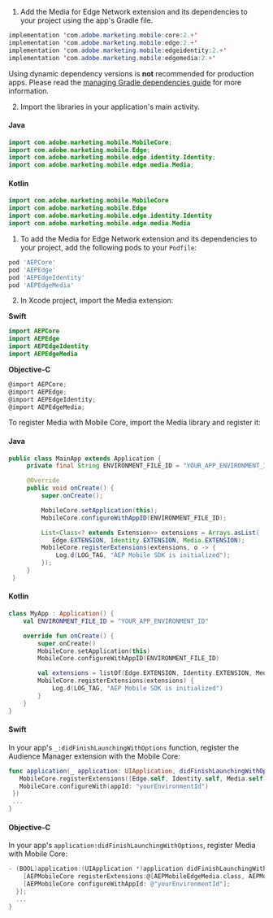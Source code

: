<Variant platform="android" task="add" repeat="8"/>

1. Add the Media for Edge Network extension and its dependencies to your project using the app's Gradle file.

```java
implementation 'com.adobe.marketing.mobile:core:2.+'
implementation 'com.adobe.marketing.mobile:edge:2.+'
implementation 'com.adobe.marketing.mobile:edgeidentity:2.+'
implementation 'com.adobe.marketing.mobile:edgemedia:2.+'
```

<InlineNestedAlert variant="warning" header="false" iconPosition="left">

Using dynamic dependency versions is **not** recommended for production apps. Please read the [managing Gradle dependencies guide](../resources/manage-gradle-dependencies.md) for more information.

</InlineNestedAlert>

2. Import the libraries in your application's main activity.

#### Java

```java
import com.adobe.marketing.mobile.MobileCore;
import com.adobe.marketing.mobile.Edge;
import com.adobe.marketing.mobile.edge.identity.Identity;
import com.adobe.marketing.mobile.edge.media.Media;
```

#### Kotlin

```kotlin
import com.adobe.marketing.mobile.MobileCore
import com.adobe.marketing.mobile.Edge
import com.adobe.marketing.mobile.edge.identity.Identity
import com.adobe.marketing.mobile.edge.media.Media
```

<Variant platform="ios" task="add" repeat="7"/>

1. To add the Media for Edge Network extension and its dependencies to your project, add the following pods to your `Podfile`:

```ruby
pod 'AEPCore'
pod 'AEPEdge'
pod 'AEPEdgeIdentity'
pod 'AEPEdgeMedia'
```

2. In Xcode project, import the Media extension:

**Swift**

```swift
import AEPCore
import AEPEdge
import AEPEdgeIdentity
import AEPEdgeMedia
```

**Objective-C**

```objectivec
@import AEPCore;
@import AEPEdge;
@import AEPEdgeIdentity;
@import AEPEdgeMedia;
```

<Variant platform="android" task="register" repeat="5"/>

To register Media with Mobile Core, import the Media library and register it:

#### Java

```java
public class MainApp extends Application {
     private final String ENVIRONMENT_FILE_ID = "YOUR_APP_ENVIRONMENT_ID";

     @Override
     public void onCreate() {
         super.onCreate();

         MobileCore.setApplication(this);
         MobileCore.configureWithAppID(ENVIRONMENT_FILE_ID);

         List<Class<? extends Extension>> extensions = Arrays.asList(
            Edge.EXTENSION, Identity.EXTENSION, Media.EXTENSION);
         MobileCore.registerExtensions(extensions, o -> {
             Log.d(LOG_TAG, "AEP Mobile SDK is initialized");
         });
     }
 }
```

#### Kotlin

```kotlin
class MyApp : Application() {
    val ENVIRONMENT_FILE_ID = "YOUR_APP_ENVIRONMENT_ID"

    override fun onCreate() {
        super.onCreate()
        MobileCore.setApplication(this)
        MobileCore.configureWithAppID(ENVIRONMENT_FILE_ID)

        val extensions = listOf(Edge.EXTENSION, Identity.EXTENSION, Media.EXTENSION)
        MobileCore.registerExtensions(extensions) {
            Log.d(LOG_TAG, "AEP Mobile SDK is initialized")
        }
    }
}
```

<Variant platform="ios" task="register" repeat="6"/>

#### Swift

In your app's `_:didFinishLaunchingWithOptions` function, register the Audience Manager extension with the Mobile Core:

```swift
func application(_ application: UIApplication, didFinishLaunchingWithOptions launchOptions: [UIApplication.LaunchOptionsKey: Any]?) -> Bool {
   MobileCore.registerExtensions([Edge.self, Identity.self, Media.self], {
   MobileCore.configureWith(appId: "yourEnvironmentId")
 })
 ...
}
```

#### Objective-C

In your app's `application:didFinishLaunchingWithOptions`, register Media with Mobile Core:

```objectivec
- (BOOL)application:(UIApplication *)application didFinishLaunchingWithOptions:(NSDictionary *)launchOptions {
    [AEPMobileCore registerExtensions:@[AEPMobileEdgeMedia.class, AEPMobileEdge.class, AEPMobileEdgeIdentity.class] completion:^{
    [AEPMobileCore configureWithAppId: @"yourEnvironmentId"];
  }];
  ...
}
```
